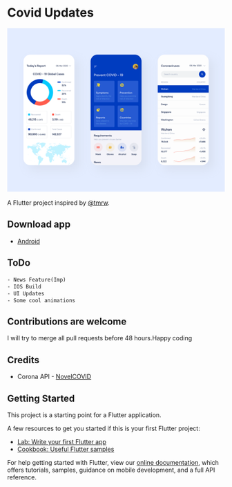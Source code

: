 # Covid Updates

![app-screenshot](assets/images/covid%2019.png)

A Flutter project inspired by [@tmrw](https://dribbble.com/tmrwstudio).

## Download app

- [Android](output/app.apk)

## ToDo

    - News Feature(Imp)
    - IOS Build
    - UI Updates
    - Some cool animations
 
## Contributions are welcome

 I will try to merge all pull requests before 48 hours.Happy coding

## Credits
 - Corona API - [NovelCOVID](https://corona.lmao.ninja/)

## Getting Started

This project is a starting point for a Flutter application.

A few resources to get you started if this is your first Flutter project:

- [Lab: Write your first Flutter app](https://flutter.dev/docs/get-started/codelab)
- [Cookbook: Useful Flutter samples](https://flutter.dev/docs/cookbook)

For help getting started with Flutter, view our
[online documentation](https://flutter.dev/docs), which offers tutorials,
samples, guidance on mobile development, and a full API reference.
